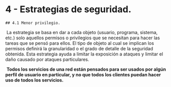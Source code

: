 # 4 - Estrategias de seguridad.

	## 4.1 Menor privilegio.

​	La estrategia se basa en dar a cada objeto (usuario, programa, sistema, etc.) solo aquellos permisos o privilegios que se necesitan para hacer las tareas que se pensó para ellos. El tipo de objeto al cual se implican los permisos definirá la granularidad o el grado de detalle de la seguridad obtenida. Esta estrategia ayuda a limitar la exposición a ataques y limitar el daño causado por ataques particulares. 

​	__Todos los servicios de una red están pensados para ser usados por algún perfil de usuario en particular, y no que todos los clientes puedan hacer uso de todos los servicios.__

​	

